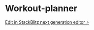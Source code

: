 # Workout-planner

[Edit in StackBlitz next generation editor ⚡️](https://stackblitz.com/~/github.com/gamer-me-k143/Workout-planner)